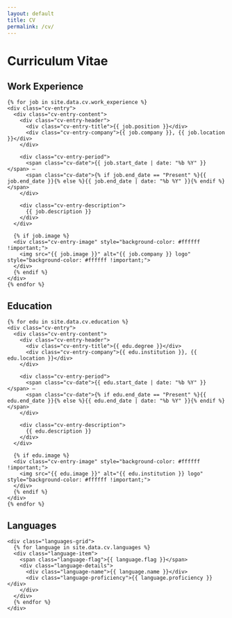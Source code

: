 ```yaml
---
layout: default
title: CV
permalink: /cv/
---
```


<div class="cv-container">
  <h1>Curriculum Vitae</h1>
  
  <!-- Work Experience Section -->
  <section class="cv-section">
    <h2 class="cv-section-title">Work Experience</h2>
    
    {% for job in site.data.cv.work_experience %}
    <div class="cv-entry">
      <div class="cv-entry-content">
        <div class="cv-entry-header">
          <div class="cv-entry-title">{{ job.position }}</div>
          <div class="cv-entry-company">{{ job.company }}, {{ job.location }}</div>
        </div>
        
        <div class="cv-entry-period">
          <span class="cv-date">{{ job.start_date | date: "%b %Y" }}</span> – 
          <span class="cv-date">{% if job.end_date == "Present" %}{{ job.end_date }}{% else %}{{ job.end_date | date: "%b %Y" }}{% endif %}</span>
        </div>
        
        <div class="cv-entry-description">
          {{ job.description }}
        </div>
      </div>
      
      {% if job.image %}
      <div class="cv-entry-image" style="background-color: #ffffff !important;">
        <img src="{{ job.image }}" alt="{{ job.company }} logo" style="background-color: #ffffff !important;">
      </div>
      {% endif %}
    </div>
    {% endfor %}
  </section>
  
  <!-- Education Section -->
  <section class="cv-section">
    <h2 class="cv-section-title">Education</h2>
    
    {% for edu in site.data.cv.education %}
    <div class="cv-entry">
      <div class="cv-entry-content">
        <div class="cv-entry-header">
          <div class="cv-entry-title">{{ edu.degree }}</div>
          <div class="cv-entry-company">{{ edu.institution }}, {{ edu.location }}</div>
        </div>
        
        <div class="cv-entry-period">
          <span class="cv-date">{{ edu.start_date | date: "%b %Y" }}</span> – 
          <span class="cv-date">{% if edu.end_date == "Present" %}{{ edu.end_date }}{% else %}{{ edu.end_date | date: "%b %Y" }}{% endif %}</span>
        </div>
        
        <div class="cv-entry-description">
          {{ edu.description }}
        </div>
      </div>
      
      {% if edu.image %}
      <div class="cv-entry-image" style="background-color: #ffffff !important;">
        <img src="{{ edu.image }}" alt="{{ edu.institution }} logo" style="background-color: #ffffff !important;">
      </div>
      {% endif %}
    </div>
    {% endfor %}
  </section>
  
  <!-- Languages Section -->
  <section class="cv-section">
    <h2 class="cv-section-title">Languages</h2>
    
    <div class="languages-grid">
      {% for language in site.data.cv.languages %}
      <div class="language-item">
        <span class="language-flag">{{ language.flag }}</span>
        <div class="language-details">
          <div class="language-name">{{ language.name }}</div>
          <div class="language-proficiency">{{ language.proficiency }}</div>
        </div>
      </div>
      {% endfor %}
    </div>
  </section>
</div>

<script>
  document.addEventListener('DOMContentLoaded', function() {
    // Ensure CV logo containers have white backgrounds in dark mode
    const setWhiteLogoBackgrounds = function() {
      const logoContainers = document.querySelectorAll('.cv-entry-image');
      logoContainers.forEach(container => {
        container.style.backgroundColor = '#ffffff';
        const logoImg = container.querySelector('img');
        if (logoImg) {
          logoImg.style.backgroundColor = '#ffffff';
        }
      });
    };
    
    // Run on page load
    setWhiteLogoBackgrounds();
    
    // Watch for theme changes
    const observer = new MutationObserver(function(mutations) {
      mutations.forEach(function(mutation) {
        if (mutation.attributeName === 'data-theme') {
          setWhiteLogoBackgrounds();
        }
      });
    });
    
    // Start observing for theme changes
    observer.observe(document.documentElement, { attributes: true });
  });
</script>
